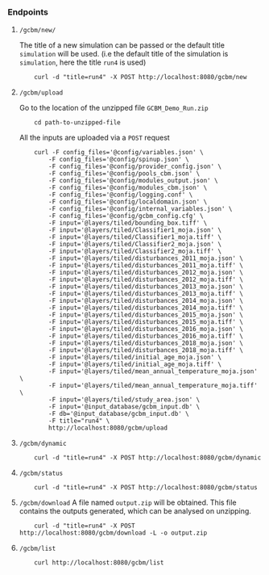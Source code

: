 <h3> Endpoints </h3>

1.  `/gcbm/new/` 

    The title of a new simulation can be passed or the default title `simulation` will be used. (i.e the default title of the simulation is `simulation`, here the title `run4` is used)

    ```
        curl -d "title=run4" -X POST http://localhost:8080/gcbm/new
    ````

2. `/gcbm/upload`

    Go to the location of the unzipped file `GCBM_Demo_Run.zip`

    ```
        cd path-to-unzipped-file
    ```

    All the inputs are uploaded via a `POST` request
    ```
        curl -F config_files='@config/variables.json' \
            -F config_files='@config/spinup.json' \
            -F config_files='@config/provider_config.json' \
            -F config_files='@config/pools_cbm.json' \
            -F config_files='@config/modules_output.json' \
            -F config_files='@config/modules_cbm.json' \
            -F config_files='@config/logging.conf' \
            -F config_files='@config/localdomain.json' \
            -F config_files='@config/internal_variables.json' \
            -F config_files='@config/gcbm_config.cfg' \
            -F input='@layers/tiled/bounding_box.tiff' \
            -F input='@layers/tiled/Classifier1_moja.json' \
            -F input='@layers/tiled/Classifier1_moja.tiff' \
            -F input='@layers/tiled/Classifier2_moja.json' \
            -F input='@layers/tiled/Classifier2_moja.tiff' \
            -F input='@layers/tiled/disturbances_2011_moja.json' \
            -F input='@layers/tiled/disturbances_2011_moja.tiff' \
            -F input='@layers/tiled/disturbances_2012_moja.json' \
            -F input='@layers/tiled/disturbances_2012_moja.tiff' \
            -F input='@layers/tiled/disturbances_2013_moja.json' \
            -F input='@layers/tiled/disturbances_2013_moja.tiff' \
            -F input='@layers/tiled/disturbances_2014_moja.json' \
            -F input='@layers/tiled/disturbances_2014_moja.tiff' \
            -F input='@layers/tiled/disturbances_2015_moja.json' \
            -F input='@layers/tiled/disturbances_2015_moja.tiff' \
            -F input='@layers/tiled/disturbances_2016_moja.json' \
            -F input='@layers/tiled/disturbances_2016_moja.tiff' \
            -F input='@layers/tiled/disturbances_2018_moja.json' \
            -F input='@layers/tiled/disturbances_2018_moja.tiff' \
            -F input='@layers/tiled/initial_age_moja.json' \
            -F input='@layers/tiled/initial_age_moja.tiff' \
            -F input='@layers/tiled/mean_annual_temperature_moja.json' \
            -F input='@layers/tiled/mean_annual_temperature_moja.tiff' \
            -F input='@layers/tiled/study_area.json' \
            -F input='@input_database/gcbm_input.db' \
            -F db='@input_database/gcbm_input.db' \
            -F title="run4" \
            http://localhost:8080/gcbm/upload

    ```
3. `/gcbm/dynamic`

    ```
        curl -d "title=run4" -X POST http://localhost:8080/gcbm/dynamic
    ```

4. `/gcbm/status`
    ```
        curl -d "title=run4" -X POST http://localhost:8080/gcbm/status
    ```
5. `/gcbm/download`
    A file named `output.zip` will be obtained. This file contains the outputs generated, which can be analysed on unzipping.
    
    ```
        curl -d "title=run4" -X POST http://localhost:8080/gcbm/download -L -o output.zip
    ```
6. `/gcbm/list`
    ```
        curl http://localhost:8080/gcbm/list
    ```
